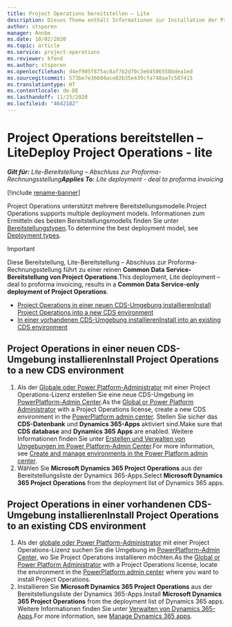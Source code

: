 ```yaml
---
title: Project Operations bereitstellen – Lite
description: Dieses Thema enthält Informationen zur Installation der Project Operations Lite-Bereitstellung – Abschluss zur Proforma-Rechnungsstellung.
author: stsporen
manager: Annbe
ms.date: 10/02/2020
ms.topic: article
ms.service: project-operations
ms.reviewer: kfend
ms.author: stsporen
ms.openlocfilehash: d4ef905f875ac8af7b2d70c3e64506558bdea1ed
ms.sourcegitcommit: 573be7e36604ace82b35e439cfa748aa7c587415
ms.translationtype: HT
ms.contentlocale: de-DE
ms.lasthandoff: 11/25/2020
ms.locfileid: "4642182"
---
```

# <a name="deploy-project-operations---lite"></a><span data-ttu-id="d7dd4-103">Project Operations bereitstellen – Lite</span><span class="sxs-lookup"><span data-stu-id="d7dd4-103">Deploy Project Operations - lite</span></span>

<span data-ttu-id="d7dd4-104">_**Gilt für:** Lite-Bereitstellung – Abschluss zur Proforma-Rechnungsstellung_</span><span class="sxs-lookup"><span data-stu-id="d7dd4-104">_**Applies To:** Lite deployment - deal to proforma invoicing_</span></span>

[!include [rename-banner](~/includes/cc-data-platform-banner.md)]

<span data-ttu-id="d7dd4-105">Project Operations unterstützt mehrere Bereitstellungsmodelle.</span><span class="sxs-lookup"><span data-stu-id="d7dd4-105">Project Operations supports multiple deployment models.</span></span> <span data-ttu-id="d7dd4-106">Informationen zum Ermitteln des besten Bereitstellungsmodells finden Sie unter [Bereitstellungstypen](determine-deployment-type.md).</span><span class="sxs-lookup"><span data-stu-id="d7dd4-106">To determine the best deployment model, see [Deployment types](determine-deployment-type.md).</span></span>


> [!IMPORTANT]
> <span data-ttu-id="d7dd4-107">Diese Bereitstellung, Lite-Bereitstellung – Abschluss zur Proforma-Rechnungsstellung führt zu einer reinen **Common Data Service-Bereitstellung von Project Operations**.</span><span class="sxs-lookup"><span data-stu-id="d7dd4-107">This deployment, Lite deployment – deal to proforma invoicing, results in a **Common Data Service-only deployment of Project Operations**.</span></span>

- [<span data-ttu-id="d7dd4-108">Project Operations in einer neuen CDS-Umgebung installieren</span><span class="sxs-lookup"><span data-stu-id="d7dd4-108">Install Project Operations into a new CDS environment</span></span>](#new)
- [<span data-ttu-id="d7dd4-109">In einer vorhandenen CDS-Umgebung installieren</span><span class="sxs-lookup"><span data-stu-id="d7dd4-109">Install into an existing CDS environment</span></span>](#existing)



## <a name="install-project-operations-to-a-new-cds-environment"></a><a name="new"></a><span data-ttu-id="d7dd4-110">Project Operations in einer neuen CDS-Umgebung installieren</span><span class="sxs-lookup"><span data-stu-id="d7dd4-110">Install Project Operations to a new CDS environment</span></span>

1. <span data-ttu-id="d7dd4-111">Als der [Globale oder Power Platform-Administrator](https://docs.microsoft.com/power-platform/admin/global-service-administrators-can-administer-without-license) mit einer Project Operations-Lizenz erstellen Sie eine neue CDS-Umgebung im [PowerPlatform-Admin Center](https://admin.powerplatform.com).</span><span class="sxs-lookup"><span data-stu-id="d7dd4-111">As the [Global or Power Platform Administrator](https://docs.microsoft.com/power-platform/admin/global-service-administrators-can-administer-without-license) with a Project Operations license, create a new CDS environment in the [PowerPlatform admin center](https://admin.powerplatform.com).</span></span> <span data-ttu-id="d7dd4-112">Stellen Sie sicher das **CDS-Datenbank** und **Dynamics 365-Apps** aktiviert sind.</span><span class="sxs-lookup"><span data-stu-id="d7dd4-112">Make sure that **CDS database** and **Dynamics 365 Apps** are enabled.</span></span> <span data-ttu-id="d7dd4-113">Weitere Informationen finden Sie unter [Erstellen und Verwalten von Umgebungen im Power Platform-Admin Center](https://docs.microsoft.com/power-platform/admin/create-environment#create-an-environment-in-the-power-platform-admin-center).</span><span class="sxs-lookup"><span data-stu-id="d7dd4-113">For more information, see [Create and manage environments in the Power Platform admin center](https://docs.microsoft.com/power-platform/admin/create-environment#create-an-environment-in-the-power-platform-admin-center).</span></span>
2. <span data-ttu-id="d7dd4-114">Wählen Sie **Microsoft Dynamics 365 Project Operations** aus der Bereitstellungsliste der Dynamics 365-Apps.</span><span class="sxs-lookup"><span data-stu-id="d7dd4-114">Select **Microsoft Dynamics 365 Project Operations** from the deployment list of Dynamics 365 apps.</span></span>


## <a name="install-project-operations-to-an-existing-cds-environment"></a><a name="existing"></a><span data-ttu-id="d7dd4-115">Project Operations in einer vorhandenen CDS-Umgebung installieren</span><span class="sxs-lookup"><span data-stu-id="d7dd4-115">Install Project Operations to an existing CDS environment</span></span>

1. <span data-ttu-id="d7dd4-116">Als der [globale oder Power Platform-Administrator](https://docs.microsoft.com/power-platform/admin/global-service-administrators-can-administer-without-license) mit einer Project Operations-Lizenz suchen Sie die Umgebung im [PowerPlatform-Admin Center](https://admin.powerplatform.com), wo Sie Project Operations installieren möchten.</span><span class="sxs-lookup"><span data-stu-id="d7dd4-116">As the [Global or Power Platform Administrator](https://docs.microsoft.com/power-platform/admin/global-service-administrators-can-administer-without-license) with a Project Operations license, locate the environment in the [PowerPlatform admin center](https://admin.powerplatform.com) where you want to install Project Operations.</span></span>
2. <span data-ttu-id="d7dd4-117">Installieren Sie **Microsoft Dynamics 365 Project Operations** aus der Bereitstellungsliste der Dynamics 365-Apps.</span><span class="sxs-lookup"><span data-stu-id="d7dd4-117">Install **Microsoft Dynamics 365 Project Operations** from the deployment list of Dynamics 365 apps.</span></span> <span data-ttu-id="d7dd4-118">Weitere Informationen finden Sie unter [Verwalten von Dynamics 365-Apps](https://docs.microsoft.com/power-platform/admin/manage-apps).</span><span class="sxs-lookup"><span data-stu-id="d7dd4-118">For more information, see [Manage Dynamics 365 apps](https://docs.microsoft.com/power-platform/admin/manage-apps).</span></span>


